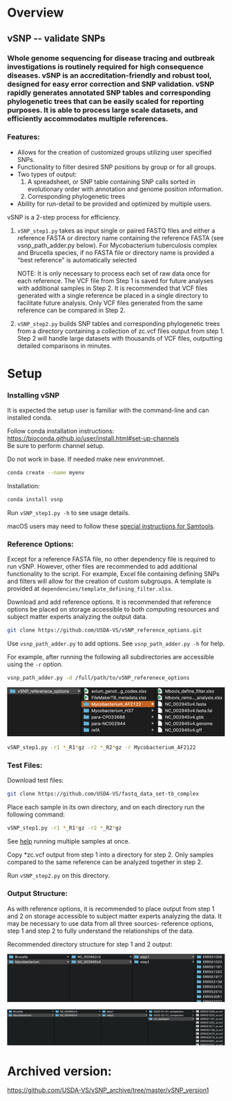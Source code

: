 # Overview

## vSNP -- validate SNPs

### Whole genome sequencing for disease tracing and outbreak investigations is routinely required for high consequence diseases.  vSNP is an accreditation-friendly and robust tool, designed for easy error correction and SNP validation. vSNP rapidly generates annotated SNP tables and corresponding  phylogenetic trees that can be easily scaled for reporting purposes.   It is able to process large scale datasets, and efficiently accommodates multiple references.

### Features:

* Allows for the creation of customized groups utilizing user specified SNPs.
* Functionality to filter desired SNP positions by group or for all groups.
* Two types of output:
  1. A spreadsheet, or SNP table containing SNP calls sorted in evolutionary order with annotation and genome position information.
  2. Corresponding phylogenetic trees
* Ability for run-detail to be provided and optimized by multiple users.


vSNP is a 2-step process for efficiency.

1. `vSNP_step1.py` takes as input single or paired FASTQ files and either a reference FASTA or directory name containing the reference FASTA (see vsnp_path_adder.py below). For Mycobacterium tuberculosis complex and Brucella species, if no FASTA file or directory name is provided a "best reference" is automatically selected


   NOTE: It is only necessary to process each set of raw data once for each reference.  The VCF file from Step 1 is saved for future analyses with additional samples in Step 2.  It is recommended that VCF files generated with a single reference be placed in a single directory to facilitate future analysis. Only VCF files generated from the same reference can be compared in Step 2.
2. `vSNP_step2.py` builds SNP tables and corresponding phylogenetic trees from a directory containing a collection of zc.vcf files output from step 1. Step 2 will handle large datasets with thousands of VCF files, outputting detailed comparisons in minutes.


# Setup

### Installing vSNP

It is expected the setup user is familiar with the command-line and can installed conda.

Follow conda installation instructions:<br>
https://bioconda.github.io/user/install.html#set-up-channels<br>
Be sure to perform channel setup.<br>


Do not work in base.  If needed make new environmnet.

```bash
conda create --name myenv
```

Installation:

```bash
conda install vsnp
```

Run `vSNP_step1.py -h` to see usage details.

macOS users may need to follow these [special instructions for Samtools](./docs/macOS_special_instructions.md).

### Reference Options:

Except for a reference FASTA file, no other dependency file is required to run vSNP.  However, other files are recommended to add additional functionality to the script. For example, Excel file containing defining SNPs and filters will allow for the creation of custom subgroups.  A template is provided at `dependencies/template_defining_filter.xlsx`.

Download and add reference options. It is recommended that reference options be placed on storage accessible to both computing resources and subject matter experts analyzing the output data.

```bash
git clone https://github.com/USDA-VS/vSNP_reference_options.git
```

Use `vsnp_path_adder.py` to add options.  See `vsnp_path_adder.py -h` for help.

For example, after running the following all subdirectories are accessible using the `-r` option.  

```bash
vsnp_path_adder.py -d /full/path/to/vSNP_referenece_options
```

![](./dependencies/directory_screen_shot.png)


```bash
vSNP_step1.py -r1 *_R1*gz -r2 *_R2*gz -r Mycobacterium_AF2122
```

### Test Files:

Download test files:

```bash
git clone https://github.com/USDA-VS/fastq_data_set-tb_complex
```

Place each sample in its own directory, and on each directory run the following command:

```bash
vSNP_step1.py -r1 *_R1*gz -r2 *_R2*gz
```

See [help](./docs/run_guidance.md) running multiple samples at once.

Copy *zc.vcf output from step 1 into a directory for step 2. Only samples compared to the same reference can be analyzed together in step 2.<br>

Run `vSNP_step2.py` on this directory.

### Output Structure:

As with reference options, it is recommended to place output from step 1 and 2 on storage accessible to subject matter experts analyzing the data.  It may be necessary to use data from all three sources- reference options, step 1 and step 2 to fully understand the relationships of the data.

Recommended directory structure for step 1 and 2 output:

![](./dependencies/step1_screenshot.png)

![](./dependencies/step2_screenshot.png)

# Archived version:
https://github.com/USDA-VS/vSNP_archive/tree/master/vSNP_version1